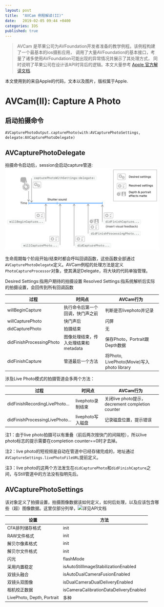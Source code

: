 ```yaml
---
layout: post
title:  "AVCam 例程解读(II)"
date:   2019-02-05 09:44 +0400
categories: IOS
published: true
---
```


>AVCam 是苹果公司为AVFoundation开发者准备的教学例程。该例程构建了一个最基本的ios摄影应用，
调用了大量AVFoundation的基本接口，考量了诸多使用AVFoundation可能出现的异常情况并展示了其处理方式，
同时说明了苹果公司在设计该API时背后的逻辑。本文大量参考
[Apple 官方解读文档](https://developer.apple.com/documentation/avfoundation/cameras_and_media_capture/avcam_building_a_camera_app).

本文使用到的来自Apple的代码，文本以及图片，版权属于Apple.

# AVCam(II): Capture A Photo

## 启动拍摄命令
```
AVCapturePhotoOutput.capturePhoto(with:AVCapturePhotoSettings, delegate:AVCapturePhotoDelegate)
```

## AVCapturePhotoDelegate
拍摄命令启动后，session会启动capture管道:
![AVTimelineStill, Apple Inc.](/_posts/assets/avcam/AVTimelineStill.png)

生命周期每个阶段开始/结束时都会呼叫回调函数，这些函数全部通过`AVCapturePhotoDelegate`定义。AVCam例程的处理方法是定义`PhotoCaptureProcessor`对象，使其满足Delegate，将大块的代码单独管理。

Desired Settings:指用户期待的拍摄设置
Resolved Settings:指系统解析后实际的拍摄设置，会回传到所有回调函数

|过程|时间点|AVCam行为|
|---|---|---|
|willBeginCapture|执行命令后第一个回调，快门声之前|判断是否livephoto并记录|
|willCapturePhoto|快门声后|闪屏|
|didCapturePhoto|拍摄结束|无|
|didFinishProcessingPhoto|图像处理结束，传入处理结果和metadata|保存Photo，Portrait跟Depth数据|
|didFinishCapture|管道最后一个方法|将Photo, LivePhoto(Movie)写入photo library|

涉及Live Photo模式的拍摄管道会多两个方法：

|过程|时间点|AVCam行为|
|---|---|---|
|didFinishRecordingLivePhoto...|livephoto录制结束|关闭live photo提示，decrement completion counter|
|didFinishProcessingLivePhoto...|livephoto写入磁盘|记录磁盘位置，提示错误|

注1：由于live photo拍摄可以有重叠（前后两次按快门的间隔短），所以live photo标志的提示需要在completion counter==0时才去掉。

注2：live photo的短视频是自动在管道中已经存储完成的，地址通过`AVCaptureSettings.livePhotoFileURL`提前定义。

注3：live photo的这两个方法发生在`didCapturePhoto`和`didFinishCapture`之间，与Still管道中的方法没有指明先后。

## AVCapturePhotoSettings
该对象定义了拍摄设置，拍摄图像数据该如何定义，如何后处理，以及应该包含哪些（超）图像数据。这里仅部分列举，![详见API文档](https://developer.apple.com/documentation/avfoundation/avcapturephotosettings)

| 设置 |  方法  |
|---|---|
|CFA排列储存格式|init|
|RAW文件格式|init|
|解贝尔像素格式|init|
|解贝尔文件格式|init|
|闪光|flashMode|
|采用内置稳定|isAutoStillImageStabilizationEnabled|
|双镜头融合|isAutoDualCameraFusionEnabled|
|双镜头双图像|isDualCameraDualDeliveryEnabled|
|相机校正数据|isCameraCalibrationDataDeliveryEnabled|
|LivePhoto, Depth, Portrait| 多种 |
